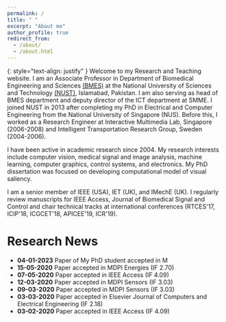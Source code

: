 ```yaml
---
permalink: /
title: " "
excerpt: "About me"
author_profile: true
redirect_from:
  - /about/
  - /about.html
---
```


{: style="text-align: justify" }
Welcome to my Research and Teaching website. I am an Associate Professor in Department of Biomedical Engineering and Sciences [(BMES)](http://www.nust.edu.pk/INSTITUTIONS/Schools/SMME/Departments/DBE/Faculty/Pages/Dr-Syed-Omer-Gilani.aspx) at the National University of Sciences and Technology [(NUST)](http://nust.edu.pk), Islamabad, Pakistan. I am also serving as head of BMES department and deputy director of the ICT department at SMME. I joined NUST in 2013 after completing my PhD in Electrical and Computer Engineering from the National University of Singapore (NUS). Before this, I worked as a Research Engineer at Interactive Multimedia Lab, Singapore (2006-2008) and Intelligent Transportation Research Group, Sweden (2004-2006).

I have been active in academic research since 2004. My research interests include computer vision, medical signal and image analysis, machine learning, computer graphics, control systems, and electronics. My PhD dissertation was focused on developing computational model of visual saliency. 

I am a senior member of IEEE (USA), IET (UK), and IMechE (UK). I regularly review manuscripts for IEEE Access, Journal of Biomedical Signal and Control and chair technical tracks at international conferences (RTCES'17, ICIP'18, ICGCET'18, APICEE'19, ICR'19).




Research News
=============
- **04-01-2023**   Paper of My PhD student accepted in M
- **15-05-2020**   Paper accepted in MDPI Energies (IF 2.70)
- **07-05-2020**   Paper accepted in IEEE Access (IF 4.09)
- **12-03-2020**   Paper accepted in MDPI Sensors (IF 3.03)
- **09-03-2020**   Paper accepted in MDPI Sensors (IF 3.03)
- **03-03-2020**   Paper accepted in Elsevier Journal of Computers and Electrical Engineering (IF 2.18)
- **03-02-2020**   Paper accepted in IEEE Access (IF 4.09)
